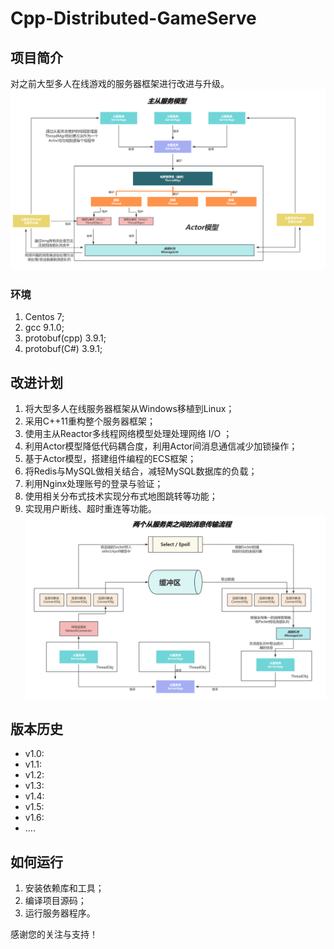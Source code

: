 # Cpp-Distributed-GameServe

## 项目简介
对之前大型多人在线游戏的服务器框架进行改进与升级。
![image](https://github.com/QHXRPG/Cpp-Distributed-GameServe/blob/main/%E4%B8%BB%E4%BB%8E%E6%9C%8D%E5%8A%A1.png)
### 环境
1. Centos 7;
2. gcc 9.1.0;
3. protobuf(cpp) 3.9.1;
4. protobuf(C#) 3.9.1;
## 改进计划
1. 将大型多人在线服务器框架从Windows移植到Linux；
2. 采用C++11重构整个服务器框架；
3. 使用主从Reactor多线程网络模型处理处理网络 I/O ；
4. 利用Actor模型降低代码耦合度，利用Actor间消息通信减少加锁操作；
5. 基于Actor模型，搭建组件编程的ECS框架；
6. 将Redis与MySQL做相关结合，减轻MySQL数据库的负载；
7. 利用Nginx处理账号的登录与验证；
8. 使用相关分布式技术实现分布式地图跳转等功能；
9. 实现用户断线、超时重连等功能。
![image](https://github.com/QHXRPG/Cpp-Distributed-GameServe/blob/main/%E6%B6%88%E6%81%AF%E4%BC%A0%E8%BE%93.png)
## 版本历史
- v1.0:
- v1.1: 
- v1.2:
- v1.3: 
- v1.4: 
- v1.5: 
- v1.6:
- ....

## 如何运行
1. 安装依赖库和工具；
2. 编译项目源码；
3. 运行服务器程序。

感谢您的关注与支持！
